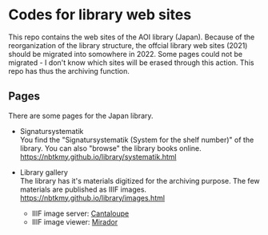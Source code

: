 # Codes for library web sites
This repo contains the web sites of the AOI library (Japan).
Because of the reorganization of the library structure, the offcial library web sites (2021) should be migrated into somowhere in 2022.
Some pages could not be migrated - I don't know which sites will be erased through this action.
This repo has thus the archiving function.

## Pages

There are some pages for the Japan library.  

* Signatursystematik  
You find the "Signatursystematik (System for the shelf number)" of the library. You can also "browse" the library books online.  
https://nbtkmy.github.io/library/systematik.html

* Library gallery  
The library has it's materials digitized for the archiving purpose. The few materials are published as IIIF images.  
https://nbtkmy.github.io/library/images.html  

    * IIIF image server: [Cantaloupe](https://cantaloupe-project.github.io/)  
    * IIIF image viewer: [Mirador](https://projectmirador.org/)  
